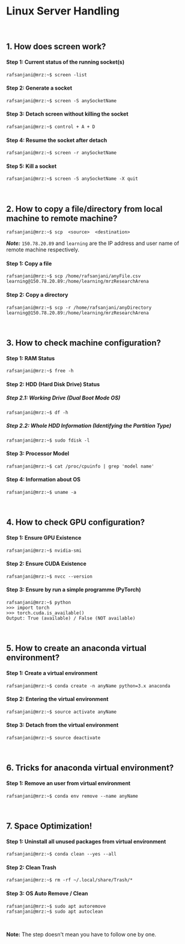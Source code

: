 # Linux Server Handling

&nbsp;

## 1. How does screen work?

#### Step 1: Current status of the running socket(s)
```console
rafsanjani@mrz:~$ screen -list
```

#### Step 2: Generate a socket
```console
rafsanjani@mrz:~$ screen -S anySocketName
```

#### Step 3: Detach screen without killing the socket
```console
rafsanjani@mrz:~$ control + A + D 
```

#### Step 4: Resume the socket after detach
```console
rafsanjani@mrz:~$ screen -r anySocketName
```

#### Step 5: Kill a socket
```console
rafsanjani@mrz:~$ screen -S anySocketName -X quit
```

&nbsp;

## 2. How to copy a file/directory from local machine to remote machine?

```console
rafsanjani@mrz:~$ scp  <source>  <destination>
```
***Note:*** `150.78.20.89` and `learning` are the IP address and user name of remote machine respectively.

#### Step 1: Copy a file 
```console
rafsanjani@mrz:~$ scp /home/rafsanjani/anyFile.csv learning@150.78.20.89:/home/learning/mrzResearchArena
```

#### Step 2: Copy a directory
```console
rafsanjani@mrz:~$ scp -r /home/rafsanjani/anyDirectory learning@150.78.20.89:/home/learning/mrzResearchArena
```
&nbsp;

## 3. How to check machine configuration?

#### Step 1: RAM Status
```console
rafsanjani@mrz:~$ free -h
```

#### Step 2: HDD (Hard Disk Drive) Status

##### Step 2.1: Working Drive (Dual Boot Mode OS)
```console
rafsanjani@mrz:~$ df -h
```

##### Step 2.2: Whole HDD Information (Identifying the Partition Type)
```console
rafsanjani@mrz:~$ sudo fdisk -l
```

#### Step 3: Processor Model
```console
rafsanjani@mrz:~$ cat /proc/cpuinfo | grep 'model name'
```

#### Step 4: Information about OS
```console
rafsanjani@mrz:~$ uname -a
```

&nbsp;

## 4. How to check GPU configuration?

#### Step 1: Ensure GPU Existence
```console
rafsanjani@mrz:~$ nvidia-smi
```
#### Step 2: Ensure CUDA Existence
```console
rafsanjani@mrz:~$ nvcc --version
```
#### Step 3: Ensure by run a simple programme (PyTorch)
```console
rafsanjani@mrz:~$ python
>>> import torch
>>> torch.cuda.is_available()
Output: True (available) / False (NOT available)
```

&nbsp;

## 5. How to create an anaconda virtual environment?

#### Step 1: Create a virtual environment ####
```console
rafsanjani@mrz:~$ conda create -n anyName python=3.x anaconda
```

#### Step 2: Entering the virtual environment ####
```console
rafsanjani@mrz:~$ source activate anyName
```

#### Step 3: Detach from the virtual environment ####
```console
rafsanjani@mrz:~$ source deactivate
```

&nbsp;

## 6. Tricks for anaconda virtual environment?

#### Step 1: Remove an user from virtual environment ####
```console
rafsanjani@mrz:~$ conda env remove --name anyName
```
&nbsp;

## 7. Space Optimization!

#### Step 1: Uninstall all unused packages from virtual environment ####
```console
rafsanjani@mrz:~$ conda clean --yes --all
```

#### Step 2: Clean Trash ####
```console
rafsanjani@mrz:~$ rm -rf ~/.local/share/Trash/* 
```

#### Step 3: OS Auto Remove / Clean ####
```console
rafsanjani@mrz:~$ sudo apt autoremove
rafsanjani@mrz:~$ sudo apt autoclean
```


&nbsp;
&nbsp;

**Note:** The step doesn't mean you have to follow one by one.
